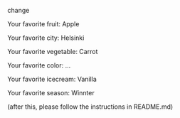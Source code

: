 
change



Your favorite fruit: Apple

Your favorite city: Helsinki

Your favorite vegetable: Carrot

Your favorite color: ...

Your favorite icecream: Vanilla

Your favorite season: Winnter


(after this, please follow the instructions in README.md)


